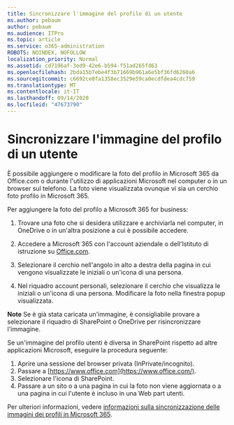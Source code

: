 ```yaml
---
title: Sincronizzare l'immagine del profilo di un utente
ms.author: pebaum
author: pebaum
ms.audience: ITPro
ms.topic: article
ms.service: o365-administration
ROBOTS: NOINDEX, NOFOLLOW
localization_priority: Normal
ms.assetid: cd7196af-3ed9-42e6-b594-f51ad265fd63
ms.openlocfilehash: 2bda15b7ebe4f3b71669b961a6e5bf36fd6260a6
ms.sourcegitcommit: c6692ce0fa1358ec3529e59ca0ecdfdea4cdc759
ms.translationtype: MT
ms.contentlocale: it-IT
ms.lasthandoff: 09/14/2020
ms.locfileid: "47673790"
---
```

# <a name="sync-a-users-profile-picture"></a>Sincronizzare l'immagine del profilo di un utente

È possibile aggiungere o modificare la foto del profilo in Microsoft 365 da Office.com o durante l'utilizzo di applicazioni Microsoft nel computer o in un browser sul telefono. La foto viene visualizzata ovunque vi sia un cerchio foto profilo in Microsoft 365.

Per aggiungere la foto del profilo a Microsoft 365 for business:

1. Trovare una foto che si desidera utilizzare e archiviarla nel computer, in OneDrive o in un'altra posizione a cui è possibile accedere.

2. Accedere a Microsoft 365 con l'account aziendale o dell'Istituto di istruzione su [Office.com](https://www.office.com).

3. Selezionare il cerchio nell'angolo in alto a destra della pagina in cui vengono visualizzate le iniziali o un'icona di una persona.

4. Nel riquadro account personali, selezionare il cerchio che visualizza le iniziali o un'icona di una persona. Modificare la foto nella finestra popup visualizzata.

**Note** Se è già stata caricata un'immagine, è consigliabile provare a selezionare il riquadro di SharePoint o OneDrive per risincronizzare l'immagine.

Se un'immagine del profilo utenti è diversa in SharePoint rispetto ad altre applicazioni Microsoft, eseguire la procedura seguente:

1. Aprire una sessione del browser privata (InPrivate/incognito).
2. Passare a [https://www.office.com](https://www.office.com/).
3. Selezionare l'icona di SharePoint.
4. Passare a un sito o a una pagina in cui la foto non viene aggiornata o a una pagina in cui l'utente è incluso in una Web part utenti.

Per ulteriori informazioni, vedere [informazioni sulla sincronizzazione delle immagini dei profili in Microsoft 365](https://support.office.com/article/information-about-profile-picture-synchronization-in-office-365-20594d76-d054-4af4-a660-401133e3d48a).

